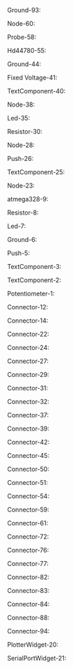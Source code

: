 
<circuit reactStep="50" animate="0" noLinStep="10" type="simulide_0.1" speed="1000000" noLinAcc="5">
 
Ground-93: 
<item labelx="-16" itemtype="Ground" valLabelx="0" labelrot="0" valLabRot="0" rotation="0" x="-276" hflip="1" valLabely="0" objectName="Ground-93" id="Ground-93" y="-124" Show_id="false" labely="-24" vflip="1"/>
 
Node-60: 
<item labelx="-16" itemtype="Node" valLabelx="0" labelrot="0" valLabRot="0" rotation="0" x="-356" hflip="1" valLabely="0" objectName="Node-60" id="Node-60" y="-312" Show_id="false" labely="-24" vflip="1"/>
 
Probe-58: 
<item labelx="16" itemtype="Probe" valLabelx="16" labelrot="45" valLabRot="45" rotation="-45" x="-340" hflip="1" valLabely="0" objectName="Probe-58" id="Probe-58" y="-340" Show_id="false" labely="-16" Show_volt="true" PlotterCh="0" vflip="1"/>
 
Hd44780-55: 
<item labelx="70" itemtype="Hd44780" valLabelx="0" labelrot="0" valLabRot="0" rotation="0" x="-300" Rows="2" hflip="1" valLabely="0" objectName="Hd44780-55" id="Hd44780-55" y="-236" Show_id="true" labely="-82" vflip="1" Cols="16"/>
 
Ground-44: 
<item labelx="-16" itemtype="Ground" valLabelx="0" labelrot="0" valLabRot="0" rotation="0" x="-204" hflip="1" valLabely="0" objectName="Ground-44" id="Ground-44" y="-348" Show_id="false" labely="-24" vflip="1"/>
 
Fixed Voltage-41: 
<item Show_id="false" labelrot="0" id="Fixed Voltage-41" x="-348" y="-428" labelx="-64" valLabRot="0" rotation="0" labely="-24" Voltage="1.024" hflip="1" Unit=" kV" objectName="Fixed Voltage-41" vflip="1" itemtype="Fixed Voltage" valLabely="8" valLabelx="-16" Show_Volt="false"/>
 
TextComponent-40: 
<item Show_id="false" Font_Size="6" labelrot="0" id="TextComponent-40" x="-596" Margin="2" y="-196" labelx="-16" valLabRot="0" rotation="0" labely="-24" Text="Heater On//off" Font="Helvetica [Cronyx]" Border="1" Fixed_Width="true" hflip="1" objectName="TextComponent-40" vflip="1" itemtype="TextComponent" valLabely="0" valLabelx="0"/>
 
Node-38: 
<item labelx="-16" itemtype="Node" valLabelx="0" labelrot="0" valLabRot="0" rotation="0" x="-628" hflip="1" valLabely="0" objectName="Node-38" id="Node-38" y="-212" Show_id="false" labely="-24" vflip="1"/>
 
Led-35: 
<item Show_id="false" labelrot="0" id="Led-35" x="-572" y="-212" labelx="-16" valLabRot="0" rotation="-180" labely="-24" hflip="1" objectName="Led-35" vflip="1" MaxCurrent="0.029999999999999999" itemtype="Led" Threshold="2.3999999999999999" valLabely="0" valLabelx="0" Resistance="0.59999999999999998" Grounded="false" Color="0"/>
 
Resistor-30: 
<item Show_id="false" labelrot="0" id="Resistor-30" x="-524" y="-244" labelx="-12" valLabRot="0" rotation="0" labely="-24" hflip="1" Unit=" O" objectName="Resistor-30" vflip="1" itemtype="Resistor" valLabely="6" Show_res="true" valLabelx="-16" Resistance="100"/>
 
Node-28: 
<item labelx="-16" itemtype="Node" valLabelx="0" labelrot="0" valLabRot="0" rotation="0" x="-628" hflip="1" valLabely="0" objectName="Node-28" id="Node-28" y="-268" Show_id="false" labely="-24" vflip="1"/>
 
Push-26: 
<item labelx="-16" itemtype="Push" valLabelx="0" labelrot="0" valLabRot="0" rotation="0" x="-564" hflip="1" valLabely="0" objectName="Push-26" id="Push-26" y="-268" Show_id="false" labely="-24" vflip="1"/>
 
TextComponent-25: 
<item Show_id="false" Font_Size="6" labelrot="0" id="TextComponent-25" x="-580" Margin="2" y="-372" labelx="-16" valLabRot="0" rotation="0" labely="-24" Text="Heater" Font="Helvetica [Cronyx]" Border="1" Fixed_Width="true" hflip="1" objectName="TextComponent-25" vflip="1" itemtype="TextComponent" valLabely="0" valLabelx="0"/>
 
Node-23: 
<item labelx="-16" itemtype="Node" valLabelx="0" labelrot="0" valLabRot="0" rotation="0" x="-588" hflip="1" valLabely="0" objectName="Node-23" id="Node-23" y="-164" Show_id="false" labely="-24" vflip="1"/>
 
atmega328-9: 
<item Show_id="true" Ser_Port="false" labelrot="0" id="atmega328-9" x="-452" y="-360" labelx="0" valLabRot="0" rotation="0" labely="-20" Ser_Monitor="false" Mhz="16" hflip="1" objectName="atmega328-9" Program="../../EmbedTestC/Testcode/bin/Debug/Testcode.hex" vflip="1" itemtype="AVR" valLabely="0" valLabelx="0"/>
 
Resistor-8: 
<item Show_id="false" labelrot="0" id="Resistor-8" x="-380" y="-244" labelx="-12" valLabRot="0" rotation="0" labely="-24" hflip="1" Unit=" O" objectName="Resistor-8" vflip="1" itemtype="Resistor" valLabely="6" Show_res="true" valLabelx="-16" Resistance="100"/>
 
Led-7: 
<item Show_id="false" labelrot="0" id="Led-7" x="-436" y="-156" labelx="-16" valLabRot="0" rotation="-180" labely="-24" hflip="1" objectName="Led-7" vflip="1" MaxCurrent="0.029999999999999999" itemtype="Led" Threshold="2.3999999999999999" valLabely="0" valLabelx="0" Resistance="0.59999999999999998" Grounded="false" Color="0"/>
 
Ground-6: 
<item labelx="-16" itemtype="Ground" valLabelx="0" labelrot="0" valLabRot="0" rotation="0" x="-588" hflip="1" valLabely="0" objectName="Ground-6" id="Ground-6" y="-124" Show_id="false" labely="-24" vflip="1"/>
 
Push-5: 
<item labelx="-16" itemtype="Push" valLabelx="0" labelrot="0" valLabRot="0" rotation="0" x="-564" hflip="1" valLabely="0" objectName="Push-5" id="Push-5" y="-340" Show_id="false" labely="-24" vflip="1"/>
 
TextComponent-3: 
<item Show_id="false" Font_Size="6" labelrot="0" id="TextComponent-3" x="-572" Margin="2" y="-300" labelx="-16" valLabRot="0" rotation="0" labely="-24" Text="Seat" Font="Helvetica [Cronyx]" Border="1" Fixed_Width="false" hflip="1" objectName="TextComponent-3" vflip="1" itemtype="TextComponent" valLabely="0" valLabelx="0"/>
 
TextComponent-2: 
<item Show_id="false" Font_Size="6" labelrot="0" id="TextComponent-2" x="-492" Margin="2" y="-132" labelx="-16" valLabRot="0" rotation="0" labely="-24" Text="Passanger is seated or not" Font="Helvetica [Cronyx]" Border="1" Fixed_Width="true" hflip="1" objectName="TextComponent-2" vflip="1" itemtype="TextComponent" valLabely="0" valLabelx="0"/>
 
Potentiometer-1: 
<item Show_id="false" labelrot="0" id="Potentiometer-1" x="-268" y="-388" labelx="-16" valLabRot="0" rotation="0" labely="-24" hflip="1" Unit=" kO" objectName="Potentiometer-1" vflip="1" itemtype="Potentiometer" valLabely="-20" Show_res="true" valLabelx="10" Value_Ohm="650" Resistance="1"/>
 
Connector-12: 
<item Show_id="false" labelrot="0" id="Connector-12" x="-420" y="-156" enodeid="Circ_eNode-13" labelx="-16" valLabRot="0" rotation="0" labely="-24" pointList="-420,-156,-364,-156,-364,-244" hflip="1" objectName="Connector-12" vflip="1" itemtype="Connector" valLabely="0" valLabelx="0" startpinid="Led-7-lPin" endpinid="Resistor-8-rPin"/>
 
Connector-14: 
<item Show_id="false" labelrot="0" id="Connector-14" x="-588" y="-140" enodeid="enode-37" labelx="-16" valLabRot="0" rotation="0" labely="-24" pointList="-588,-140,-588,-164" hflip="1" objectName="Connector-14" vflip="1" itemtype="Connector" valLabely="0" valLabelx="0" startpinid="Ground-6-Gnd" endpinid="Node-23-0"/>
 
Connector-22: 
<item Show_id="false" labelrot="0" id="Connector-22" x="-580" y="-340" enodeid="enode-37" labelx="-16" valLabRot="0" rotation="0" labely="-24" pointList="-580,-340,-628,-340,-628,-268" hflip="1" objectName="Connector-22" vflip="1" itemtype="Connector" valLabely="0" valLabelx="0" startpinid="Push-5-lnod" endpinid="Node-28-0"/>
 
Connector-24: 
<item Show_id="false" labelrot="0" id="Connector-24" x="-588" y="-164" enodeid="enode-37" labelx="-16" valLabRot="0" rotation="0" labely="-24" pointList="-588,-164,-452,-164,-452,-156" hflip="1" objectName="Connector-24" vflip="1" itemtype="Connector" valLabely="0" valLabelx="0" startpinid="Node-23-2" endpinid="Led-7-rPin"/>
 
Connector-27: 
<item Show_id="false" labelrot="0" id="Connector-27" x="-580" y="-268" enodeid="enode-37" labelx="-16" valLabRot="0" rotation="0" labely="-24" pointList="-580,-268,-628,-268" hflip="1" objectName="Connector-27" vflip="1" itemtype="Connector" valLabely="0" valLabelx="0" startpinid="Push-26-lnod" endpinid="Node-28-1"/>
 
Connector-29: 
<item Show_id="false" labelrot="0" id="Connector-29" x="-628" y="-268" enodeid="enode-37" labelx="-16" valLabRot="0" rotation="0" labely="-24" pointList="-628,-268,-628,-212" hflip="1" objectName="Connector-29" vflip="1" itemtype="Connector" valLabely="0" valLabelx="0" startpinid="Node-28-2" endpinid="Node-38-0"/>
 
Connector-31: 
<item Show_id="false" labelrot="0" id="Connector-31" x="-460" y="-248" enodeid="enode-31" labelx="-16" valLabRot="0" rotation="0" labely="-24" pointList="-460,-248,-508,-248,-508,-244" hflip="1" objectName="Connector-31" vflip="1" itemtype="Connector" valLabely="0" valLabelx="0" startpinid="atmega328-9-PB0" endpinid="Resistor-30-rPin"/>
 
Connector-32: 
<item Show_id="false" labelrot="0" id="Connector-32" x="-412" y="-248" enodeid="enode-32" labelx="-16" valLabRot="0" rotation="0" labely="-24" pointList="-412,-248,-396,-248,-396,-244" hflip="1" objectName="Connector-32" vflip="1" itemtype="Connector" valLabely="0" valLabelx="0" startpinid="atmega328-9-PB1" endpinid="Resistor-8-lPin"/>
 
Connector-37: 
<item Show_id="false" labelrot="0" id="Connector-37" x="-588" y="-212" enodeid="enode-37" labelx="-16" valLabRot="0" rotation="0" labely="-24" pointList="-588,-212,-628,-212" hflip="1" objectName="Connector-37" vflip="1" itemtype="Connector" valLabely="0" valLabelx="0" startpinid="Led-35-rPin" endpinid="Node-38-1"/>
 
Connector-39: 
<item Show_id="false" labelrot="0" id="Connector-39" x="-628" y="-212" enodeid="enode-37" labelx="-16" valLabRot="0" rotation="0" labely="-24" pointList="-628,-212,-628,-164,-588,-164" hflip="1" objectName="Connector-39" vflip="1" itemtype="Connector" valLabely="0" valLabelx="0" startpinid="Node-38-2" endpinid="Node-23-1"/>
 
Connector-42: 
<item Show_id="false" labelrot="0" id="Connector-42" x="-332" y="-428" enodeid="enode-42" labelx="-16" valLabRot="0" rotation="0" labely="-24" pointList="-332,-428,-308,-428,-308,-388,-284,-388" hflip="1" objectName="Connector-42" vflip="1" itemtype="Connector" valLabely="0" valLabelx="0" startpinid="Fixed Voltage-41-outnod" endpinid="Potentiometer-1-PinA"/>
 
Connector-45: 
<item Show_id="false" labelrot="0" id="Connector-45" x="-204" y="-364" enodeid="enode-45" labelx="-16" valLabRot="0" rotation="0" labely="-24" pointList="-204,-364,-204,-388,-252,-388" hflip="1" objectName="Connector-45" vflip="1" itemtype="Connector" valLabely="0" valLabelx="0" startpinid="Ground-44-Gnd" endpinid="Potentiometer-1-PinB"/>
 
Connector-50: 
<item Show_id="false" labelrot="0" id="Connector-50" x="-460" y="-320" enodeid="enode-50" labelx="-16" valLabRot="0" rotation="0" labely="-24" pointList="-460,-320,-500,-320,-500,-268,-548,-268" hflip="1" objectName="Connector-50" vflip="1" itemtype="Connector" valLabely="0" valLabelx="0" startpinid="atmega328-9-PD3" endpinid="Push-26-rnod"/>
 
Connector-51: 
<item Show_id="false" labelrot="0" id="Connector-51" x="-460" y="-328" enodeid="enode-51" labelx="-16" valLabRot="0" rotation="0" labely="-24" pointList="-460,-328,-500,-328,-500,-340,-548,-340" hflip="1" objectName="Connector-51" vflip="1" itemtype="Connector" valLabely="0" valLabelx="0" startpinid="atmega328-9-PD2" endpinid="Push-5-rnod"/>
 
Connector-54: 
<item Show_id="false" labelrot="0" id="Connector-54" x="-412" y="-312" enodeid="enode-59" labelx="-16" valLabRot="0" rotation="0" labely="-24" pointList="-412,-312,-356,-312,-356,-308" hflip="1" objectName="Connector-54" vflip="1" itemtype="Connector" valLabely="0" valLabelx="0" startpinid="atmega328-9-PC0" endpinid="Node-60-0"/>
 
Connector-59: 
<item Show_id="false" labelrot="0" id="Connector-59" x="-356" y="-324" enodeid="enode-59" labelx="-16" valLabRot="0" rotation="0" labely="-24" pointList="-356,-324,-356,-308" hflip="1" objectName="Connector-59" vflip="1" itemtype="Connector" valLabely="0" valLabelx="0" startpinid="Probe-58-inpin" endpinid="Node-60-1"/>
 
Connector-61: 
<item Show_id="false" labelrot="0" id="Connector-61" x="-356" y="-312" enodeid="enode-59" labelx="-16" valLabRot="0" rotation="0" labely="-24" pointList="-356,-312,-268,-312,-268,-372" hflip="1" objectName="Connector-61" vflip="1" itemtype="Connector" valLabely="0" valLabelx="0" startpinid="Node-60-2" endpinid="Potentiometer-1-PinM"/>
 
Connector-72: 
<item Show_id="false" labelrot="0" id="Connector-72" x="-460" y="-280" enodeid="enode-72" labelx="-16" valLabRot="0" rotation="0" labely="-24" pointList="-460,-280,-476,-280,-476,-180,-204,-180,-204,-228" hflip="1" objectName="Connector-72" vflip="1" itemtype="Connector" valLabely="0" valLabelx="0" startpinid="atmega328-9-PB7" endpinid="Hd44780-55-dataPin7"/>
 
Connector-76: 
<item Show_id="false" labelrot="0" id="Connector-76" x="-540" y="-244" enodeid="enode-76" labelx="-16" valLabRot="0" rotation="0" labely="-24" pointList="-540,-244,-540,-212,-556,-212" hflip="1" objectName="Connector-76" vflip="1" itemtype="Connector" valLabely="0" valLabelx="0" startpinid="Resistor-30-lPin" endpinid="Led-35-lPin"/>
 
Connector-77: 
<item Show_id="false" labelrot="0" id="Connector-77" x="-460" y="-288" enodeid="enode-77" labelx="-16" valLabRot="0" rotation="0" labely="-24" pointList="-460,-288,-492,-288,-492,-172,-212,-172,-212,-228" hflip="1" objectName="Connector-77" vflip="1" itemtype="Connector" valLabely="0" valLabelx="0" startpinid="atmega328-9-PB6" endpinid="Hd44780-55-dataPin6"/>
 
Connector-82: 
<item Show_id="false" labelrot="0" id="Connector-82" x="-412" y="-280" enodeid="enode-82" labelx="-16" valLabRot="0" rotation="0" labely="-24" pointList="-412,-280,-308,-280,-308,-188,-220,-188,-220,-228" hflip="1" objectName="Connector-82" vflip="1" itemtype="Connector" valLabely="0" valLabelx="0" startpinid="atmega328-9-PB5" endpinid="Hd44780-55-dataPin5"/>
 
Connector-83: 
<item Show_id="false" labelrot="0" id="Connector-83" x="-412" y="-272" enodeid="enode-83" labelx="-16" valLabRot="0" rotation="0" labely="-24" pointList="-412,-272,-324,-272,-324,-212,-228,-212,-228,-228" hflip="1" objectName="Connector-83" vflip="1" itemtype="Connector" valLabely="0" valLabelx="0" startpinid="atmega328-9-PB4" endpinid="Hd44780-55-dataPin4"/>
 
Connector-84: 
<item Show_id="false" labelrot="0" id="Connector-84" x="-412" y="-256" enodeid="enode-84" labelx="-16" valLabRot="0" rotation="0" labely="-24" pointList="-412,-256,-348,-256,-348,-220,-284,-220,-284,-228" hflip="1" objectName="Connector-84" vflip="1" itemtype="Connector" valLabely="0" valLabelx="0" startpinid="atmega328-9-PB2" endpinid="Hd44780-55-PinRS"/>
 
Connector-88: 
<item Show_id="false" labelrot="0" id="Connector-88" x="-412" y="-264" enodeid="enode-88" labelx="-16" valLabRot="0" rotation="0" labely="-24" pointList="-412,-264,-332,-264,-332,-204,-268,-204,-268,-228" hflip="1" objectName="Connector-88" vflip="1" itemtype="Connector" valLabely="0" valLabelx="0" startpinid="atmega328-9-PB3" endpinid="Hd44780-55-PinEn"/>
 
Connector-94: 
<item Show_id="false" labelrot="0" id="Connector-94" x="-276" y="-228" enodeid="enode-94" labelx="-16" valLabRot="0" rotation="0" labely="-24" pointList="-276,-228,-276,-140" hflip="1" objectName="Connector-94" vflip="1" itemtype="Connector" valLabely="0" valLabelx="0" startpinid="Hd44780-55-PinRW" endpinid="Ground-93-Gnd"/>
 
PlotterWidget-20: 
<item locale="" windowOpacity="1" isActiveWindow="true" cursor="" fullScreen="false" maximumWidth="1000" childrenRect="" MaxVolt="500" sizeHint="" accessibleName="" geometry="" itemtype="Plotter" minimized="false" styleSheet="" modal="false" windowModified="false" windowIcon="" palette="" windowTitle="" autoFillBackground="false" inputMethodHints="0" contextMenuPolicy="1" rect="" minimumWidth="200" maximized="false" visible="false" font="MS Shell Dlg 2,8.25,-1,5,50,0,0,0,0,0" focus="false" x="0" updatesEnabled="true" maximumSize="" mouseTracking="false" size="" MinVolt="-500" normalGeometry="" enabled="true" frameGeometry="" childrenRegion="" toolTip="" windowFilePath="" pos="" statusTip="" layoutDirection="0" width="200" y="0" sizeIncrement="" windowModality="0" toolTipDuration="-1" whatsThis="" accessibleDescription="" minimumHeight="200" minimumSize="" windowIconText="" height="200" acceptDrops="false" objectName="PlotterWidget-20" sizePolicy="" focusPolicy="0" frameSize="" maximumHeight="200" minimumSizeHint="" baseSize=""/>
 
SerialPortWidget-21: 
<item locale="" windowOpacity="1" isActiveWindow="true" cursor="" fullScreen="false" maximumWidth="450" childrenRect="" sizeHint="" accessibleName="" geometry="" itemtype="SerialPort" minimized="false" styleSheet="" modal="false" windowModified="false" windowIcon="" palette="" windowTitle="Settings" autoFillBackground="false" inputMethodHints="0" contextMenuPolicy="1" rect="" minimumWidth="0" maximized="false" visible="false" font="MS Shell Dlg 2,8.25,-1,5,50,0,0,0,0,0" focus="false" x="0" updatesEnabled="true" maximumSize="" mouseTracking="false" size="" normalGeometry="" enabled="true" frameGeometry="" childrenRegion="" toolTip="" windowFilePath="" pos="" statusTip="" layoutDirection="0" width="313" y="0" sizeIncrement="" windowModality="0" toolTipDuration="-1" whatsThis="" accessibleDescription="" minimumHeight="0" minimumSize="" windowIconText="" height="141" acceptDrops="false" objectName="SerialPortWidget-21" sizePolicy="" focusPolicy="0" frameSize="" maximumHeight="170" minimumSizeHint="" baseSize="" SettingsProp=",0,3,0,0,0"/>
 
</circuit>
